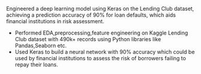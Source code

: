 Engineered a deep learning model using Keras on the Lending Club dataset, achieving a prediction accuracy of 90% for loan defaults, which aids financial institutions in risk assessment.

- Performed EDA,preprocessing,feature engineering on Kaggle Lending Club dataset with 490k+ records using Python libraries like Pandas,Seaborn etc.
- Used Keras to build a neural network with 90% accuracy which could be used by financial institutions to assess the risk of borrowers failing to repay their loans.
